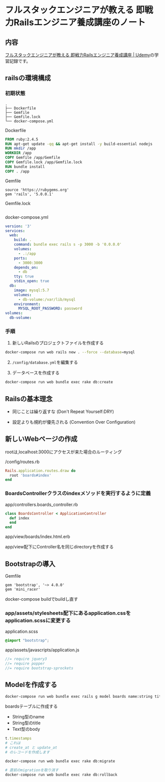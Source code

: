 # フルスタックエンジニアが教える 即戦力Railsエンジニア養成講座のノート

## 内容

[フルスタックエンジニアが教える 即戦力Railsエンジニア養成講座 \| Udemy](https://www.udemy.com/course/rails-kj/)の学習記録です。

## railsの環境構成
### 初期状態

```
.
├── Dockerfile
├── Gemfile
├── Gemfile.lock
└── docker-compose.yml
```

Dockerfile

```Dockerfile
FROM ruby:2.4.5
RUN apt-get update -qq && apt-get install -y build-essential nodejs
RUN mkdir /app
WORKDIR /app
COPY Gemfile /app/Gemfile
COPY Gemfile.lock /app/Gemfile.lock
RUN bundle install
COPY . /app
```

Gemfile

```Gemfile
source 'https://rubygems.org'
gem 'rails', '5.0.0.1'
```

Gemfile.lock

```lock
```

docker-compose.yml

```yml
version: '3'
services:
  web:
    build: .
    command: bundle exec rails s -p 3000 -b '0.0.0.0'
    volumes:
      - .:/app
    ports:
      - 3000:3000
    depends_on:
      - db
    tty: true
    stdin_open: true
  db:
    image: mysql:5.7
    volumes:
      - db-volume:/var/lib/mysql
    environment:
      MYSQL_ROOT_PASSWORD: password
volumes:
  db-volume:
```

### 手順

1. 新しいRailsのプロジェクトファイルを作成する

```bash
docker-compose run web rails new . --force --database=mysql
```

2. `/config/database.yml`を編集する

3. データベースを作成する

```bash
docker-compose run web bundle exec rake db:create
```

## Railsの基本理念

- 同じことは繰り返すな (Don't Repeat Yourself:DRY)

- 設定よりも規約が優先される (Convention Over Configuration)

## 新しいWebページの作成

rootは,localhost:3000にアクセスが来た場合のルーティング

/config/routes.rb
```rb
Rails.application.routes.draw do
  root 'boards#index'
end

```
### BoardsControllerクラスのindexメソッドを実行するように定義

app/controllers.boards_controller.rb
```rb
class BoardsController < ApplicationController
  def index
  end
end
```

app/view/boards/index.html.erb

app/view配下にController名を同じdirectoryを作成する

## Bootstrapの導入

Gemfile
```Gemfile
gem 'bootstrap', '~> 4.0.0'
gem 'mini_racer'
```

docker-compose buildでbuildし直す

### app/assets/stylesheets配下にあるapplication.cssをapplication.scssに変更する

application.scss
```scss
@import "bootstrap";
```

app/assets/javascripts/application.js
```js
//= require jquery3
//= require popper
//= require bootstrap-sprockets
```

## Modelを作成する

```bash
docker-compose run web bundle exec rails g model boards name:string title:string body:text
```
boardsテーブルに作成する
  - String型のname
  - String型のtitle
  - Text型のbody

```rb
t.timestamps
# これは 
# create_at と update_at
# のレコードを作成します
```

```bash
docker-compose run web bundle exec rake db:migrate

# 直前のmigrationを取り消す
docker-compose run web bundle exec rake db:rollback
```
